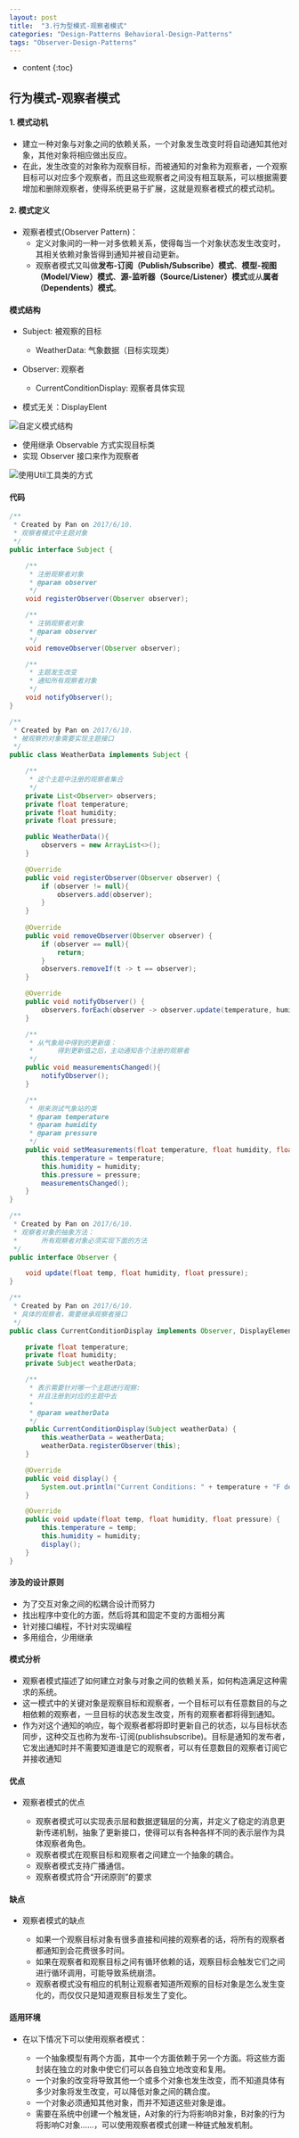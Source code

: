 ```yaml
---
layout: post
title:  "3.行为型模式-观察者模式"
categories: "Design-Patterns Behavioral-Design-Patterns"
tags: "Observer-Design-Patterns"
---
```


* content
{:toc}


行为模式-观察者模式
---


#### 1. 模式动机

* 建立一种对象与对象之间的依赖关系，一个对象发生改变时将自动通知其他对象，其他对象将相应做出反应。
* 在此，发生改变的对象称为观察目标，而被通知的对象称为观察者，一个观察目标可以对应多个观察者，而且这些观察者之间没有相互联系，可以根据需要增加和删除观察者，使得系统更易于扩展，这就是观察者模式的模式动机。


#### 2. 模式定义

* 观察者模式(Observer Pattern)：
    * 定义对象间的一种一对多依赖关系，使得每当一个对象状态发生改变时，其相关依赖对象皆得到通知并被自动更新。
    * 观察者模式又叫做**发布-订阅（Publish/Subscribe）模式**、**模型-视图（Model/View）模式**、**源-监听器（Source/Listener）模式**或从**属者（Dependents）模式**。

#### 模式结构

* Subject: 被观察的目标
    * WeatherData: 气象数据（目标实现类）
* Observer: 观察者
    * CurrentConditionDisplay: 观察者具体实现

* 模式无关：DisplayElent

![自定义模式结构](http://ww1.sinaimg.cn/large/afac410dgy1fgh57ug8ahj20q80eijs3.jpg)


* 使用继承 Observable 方式实现目标类
* 实现 Observer 接口来作为观察者

![使用Util工具类的方式](http://ww1.sinaimg.cn/large/afac410dgy1fgh5e0ke8pj20n90jjt9u.jpg)


#### 代码

```java
/**
 * Created by Pan on 2017/6/10.
 * 观察者模式中主题对象
 */
public interface Subject {

	/**
	 * 注册观察者对象
	 * @param observer
	 */
	void registerObserver(Observer observer);

	/**
	 * 注销观察者对象
	 * @param observer
	 */
	void removeObserver(Observer observer);

	/**
	 * 主题发生改变
	 * 通知所有观察者对象
	 */
	void notifyObserver();
}
```

```java
/**
 * Created by Pan on 2017/6/10.
 * 被观察的对象需要实现主题接口
 */
public class WeatherData implements Subject {

	/**
	 * 这个主题中注册的观察者集合
	 */
	private List<Observer> observers;
	private float temperature;
	private float humidity;
	private float pressure;

	public WeatherData(){
		observers = new ArrayList<>();
	}

	@Override
	public void registerObserver(Observer observer) {
		if (observer != null){
			observers.add(observer);
		}
	}
	
	@Override
	public void removeObserver(Observer observer) {
		if (observer == null){
			return;
		}
		observers.removeIf(t -> t == observer);
	}

	@Override
	public void notifyObserver() {
		observers.forEach(observer -> observer.update(temperature, humidity, pressure));
	}

	/**
	 * 从气象局中得到的更新值：
	 * 		得到更新值之后，主动通知各个注册的观察者
	 */
	public void measurementsChanged(){
		notifyObserver();
	}

	/**
	 * 用来测试气象站的类
	 * @param temperature
	 * @param humidity
	 * @param pressure
	 */
	public void setMeasurements(float temperature, float humidity, float pressure){
		this.temperature = temperature;
		this.humidity = humidity;
		this.pressure = pressure;
		measurementsChanged();
	}
}

```

```java
/**
 * Created by Pan on 2017/6/10.
 * 观察者对象的抽象方法：
 * 		所有观察者对象必须实现下面的方法
 */
public interface Observer {

	void update(float temp, float humidity, float pressure);
}
```

```java
/**
 * Created by Pan on 2017/6/10.
 * 具体的观察者，需要继承观察者接口
 */
public class CurrentConditionDisplay implements Observer, DisplayElement {

	private float temperature;
	private float humidity;
	private Subject weatherData;

	/**
	 * 表示需要针对哪一个主题进行观察:
	 * 并且注册到对应的主题中去
	 *
	 * @param weatherData
	 */
	public CurrentConditionDisplay(Subject weatherData) {
		this.weatherData = weatherData;
		weatherData.registerObserver(this);
	}

	@Override
	public void display() {
		System.out.println("Current Conditions: " + temperature + "F degrees and " + humidity + "% humidity");
	}

	@Override
	public void update(float temp, float humidity, float pressure) {
		this.temperature = temp;
		this.humidity = humidity;
		display();
	}
}
```

#### 涉及的设计原则

* 为了交互对象之间的松耦合设计而努力
* 找出程序中变化的方面，然后将其和固定不变的方面相分离
* 针对接口编程，不针对实现编程
* 多用组合，少用继承

#### 模式分析

* 观察者模式描述了如何建立对象与对象之间的依赖关系，如何构造满足这种需求的系统。
* 这一模式中的关键对象是观察目标和观察者，一个目标可以有任意数目的与之相依赖的观察者，一旦目标的状态发生改变，所有的观察者都将得到通知。
* 作为对这个通知的响应，每个观察者都将即时更新自己的状态，以与目标状态同步，这种交互也称为发布-订阅(publishsubscribe)。目标是通知的发布者，它发出通知时并不需要知道谁是它的观察者，可以有任意数目的观察者订阅它并接收通知

#### 优点

* 观察者模式的优点

    * 观察者模式可以实现表示层和数据逻辑层的分离，并定义了稳定的消息更新传递机制，抽象了更新接口，使得可以有各种各样不同的表示层作为具体观察者角色。
    * 观察者模式在观察目标和观察者之间建立一个抽象的耦合。
    * 观察者模式支持广播通信。
    * 观察者模式符合“开闭原则”的要求

#### 缺点

* 观察者模式的缺点

    * 如果一个观察目标对象有很多直接和间接的观察者的话，将所有的观察者都通知到会花费很多时间。
    * 如果在观察者和观察目标之间有循环依赖的话，观察目标会触发它们之间进行循环调用，可能导致系统崩溃。
    * 观察者模式没有相应的机制让观察者知道所观察的目标对象是怎么发生变化的，而仅仅只是知道观察目标发生了变化。

#### 适用环境

* 在以下情况下可以使用观察者模式：

    * 一个抽象模型有两个方面，其中一个方面依赖于另一个方面。将这些方面封装在独立的对象中使它们可以各自独立地改变和复用。
    * 一个对象的改变将导致其他一个或多个对象也发生改变，而不知道具体有多少对象将发生改变，可以降低对象之间的耦合度。
    * 一个对象必须通知其他对象，而并不知道这些对象是谁。
    * 需要在系统中创建一个触发链，A对象的行为将影响B对象，B对象的行为将影响C对象……，可以使用观察者模式创建一种链式触发机制。










